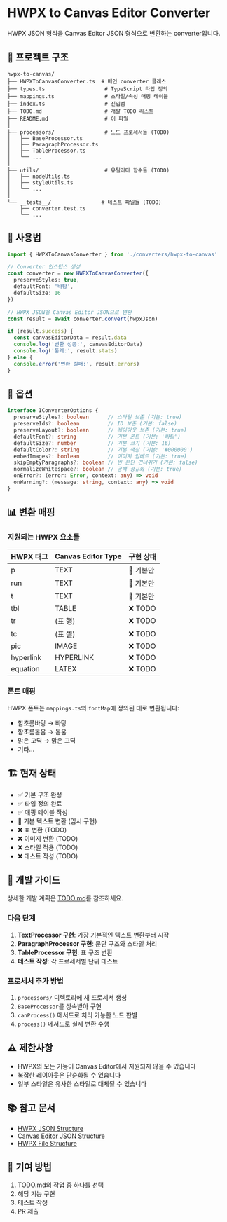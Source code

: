 # HWPX to Canvas Editor Converter

HWPX JSON 형식을 Canvas Editor JSON 형식으로 변환하는 converter입니다.

## 📁 프로젝트 구조

```
hwpx-to-canvas/
├── HWPXToCanvasConverter.ts  # 메인 converter 클래스
├── types.ts                   # TypeScript 타입 정의
├── mappings.ts                # 스타일/속성 매핑 테이블
├── index.ts                   # 진입점
├── TODO.md                    # 개발 TODO 리스트
├── README.md                  # 이 파일
│
├── processors/                # 노드 프로세서들 (TODO)
│   ├── BaseProcessor.ts
│   ├── ParagraphProcessor.ts
│   ├── TableProcessor.ts
│   └── ...
│
├── utils/                     # 유틸리티 함수들 (TODO)
│   ├── nodeUtils.ts
│   ├── styleUtils.ts
│   └── ...
│
└── __tests__/                # 테스트 파일들 (TODO)
    ├── converter.test.ts
    └── ...
```

## 🚀 사용법

```typescript
import { HWPXToCanvasConverter } from './converters/hwpx-to-canvas'

// Converter 인스턴스 생성
const converter = new HWPXToCanvasConverter({
  preserveStyles: true,
  defaultFont: '바탕',
  defaultSize: 16
})

// HWPX JSON을 Canvas Editor JSON으로 변환
const result = await converter.convert(hwpxJson)

if (result.success) {
  const canvasEditorData = result.data
  console.log('변환 성공:', canvasEditorData)
  console.log('통계:', result.stats)
} else {
  console.error('변환 실패:', result.errors)
}
```

## 🔧 옵션

```typescript
interface IConverterOptions {
  preserveStyles?: boolean      // 스타일 보존 (기본: true)
  preserveIds?: boolean         // ID 보존 (기본: false)
  preserveLayout?: boolean      // 레이아웃 보존 (기본: true)
  defaultFont?: string          // 기본 폰트 (기본: '바탕')
  defaultSize?: number          // 기본 크기 (기본: 16)
  defaultColor?: string         // 기본 색상 (기본: '#000000')
  embedImages?: boolean         // 이미지 임베드 (기본: true)
  skipEmptyParagraphs?: boolean // 빈 문단 건너뛰기 (기본: false)
  normalizeWhitespace?: boolean // 공백 정규화 (기본: true)
  onError?: (error: Error, context: any) => void
  onWarning?: (message: string, context: any) => void
}
```

## 📊 변환 매핑

### 지원되는 HWPX 요소들

| HWPX 태그 | Canvas Editor Type | 구현 상태 |
|-----------|-------------------|-----------|
| p         | TEXT              | 🚧 기본만 |
| run       | TEXT              | 🚧 기본만 |
| t         | TEXT              | 🚧 기본만 |
| tbl       | TABLE             | ❌ TODO   |
| tr        | (표 행)           | ❌ TODO   |
| tc        | (표 셀)           | ❌ TODO   |
| pic       | IMAGE             | ❌ TODO   |
| hyperlink | HYPERLINK         | ❌ TODO   |
| equation  | LATEX             | ❌ TODO   |

### 폰트 매핑

HWPX 폰트는 `mappings.ts`의 `fontMap`에 정의된 대로 변환됩니다:
- 함초롬바탕 → 바탕
- 함초롬돋움 → 돋움
- 맑은 고딕 → 맑은 고딕
- 기타...

## 🏗️ 현재 상태

- ✅ 기본 구조 완성
- ✅ 타입 정의 완료
- ✅ 매핑 테이블 작성
- 🚧 기본 텍스트 변환 (임시 구현)
- ❌ 표 변환 (TODO)
- ❌ 이미지 변환 (TODO)
- ❌ 스타일 적용 (TODO)
- ❌ 테스트 작성 (TODO)

## 📝 개발 가이드

상세한 개발 계획은 [TODO.md](./TODO.md)를 참조하세요.

### 다음 단계

1. **TextProcessor 구현**: 가장 기본적인 텍스트 변환부터 시작
2. **ParagraphProcessor 구현**: 문단 구조와 스타일 처리
3. **TableProcessor 구현**: 표 구조 변환
4. **테스트 작성**: 각 프로세서별 단위 테스트

### 프로세서 추가 방법

1. `processors/` 디렉토리에 새 프로세서 생성
2. `BaseProcessor`를 상속받아 구현
3. `canProcess()` 메서드로 처리 가능한 노드 판별
4. `process()` 메서드로 실제 변환 수행

## ⚠️ 제한사항

- HWPX의 모든 기능이 Canvas Editor에서 지원되지 않을 수 있습니다
- 복잡한 레이아웃은 단순화될 수 있습니다
- 일부 스타일은 유사한 스타일로 대체될 수 있습니다

## 📚 참고 문서

- [HWPX JSON Structure](../../docs/HWPX_JSON_STRUCTURE.md)
- [Canvas Editor JSON Structure](../../docs/CANVAS_EDITOR_JSON_STRUCTURE.md)
- [HWPX File Structure](../../docs/HWPX_FILE_STRUCTURE.md)

## 🤝 기여 방법

1. TODO.md의 작업 중 하나를 선택
2. 해당 기능 구현
3. 테스트 작성
4. PR 제출